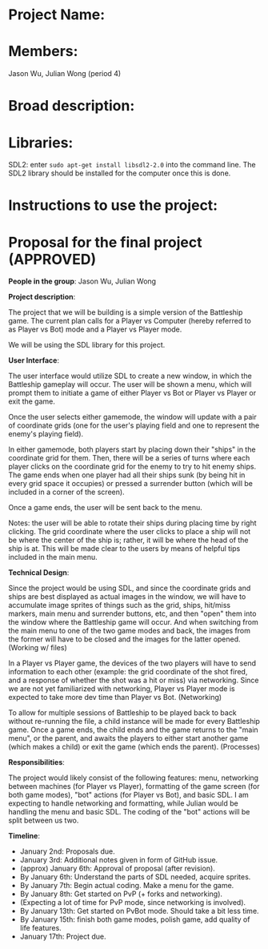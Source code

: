 # Project Name:

# Members:
Jason Wu, Julian Wong (period 4)

# Broad description:

# Libraries:
SDL2:
enter `sudo apt-get install libsdl2-2.0` into the command line.
The SDL2 library should be installed for the computer once this is done.

# Instructions to use the project:

# Proposal for the final project (APPROVED)

**People in the group**: Jason Wu, Julian Wong

**Project description**:

The project that we will be building is a simple version of the
Battleship game. The current plan calls for a Player vs Computer
(hereby referred to as Player vs Bot) mode and a Player vs Player mode.

We will be using the SDL library for this project.

**User Interface**:

The user interface would utilize SDL to create a new window, in
which the Battleship gameplay will occur. The user will be shown
a menu, which will prompt them to initiate a game of either Player
vs Bot or Player vs Player or exit the game.

Once the user selects either gamemode, the window will update with a
pair of coordinate grids (one for the user's playing field and one to
represent the enemy's playing field).

In either gamemode, both players start by placing down their "ships"
in the coordinate grid for them. Then, there will be a series of turns
where each player clicks on the coordinate grid for the enemy to try
to hit enemy ships. The game ends when one player had all their ships
sunk (by being hit in every grid space it occupies) or pressed a
surrender button (which will be included in a corner of the screen).

Once a game ends, the user will be sent back to the menu.

Notes: the user will be able to rotate their ships during placing time
by right clicking. The grid coordinate where the user clicks to place a
ship will not be where the center of the ship is; rather, it will be
where the head of the ship is at. This will be made clear to the users
by means of helpful tips included in the main menu.

**Technical Design**:

Since the project would be using SDL, and since the coordinate grids and
ships are best displayed as actual images in the window, we will have to
accumulate image sprites of things such as the grid, ships, hit/miss
markers, main menu and surrender buttons, etc, and then "open" them
into the window where the Battleship game will occur. And when switching
from the main menu to one of the two game modes and back, the images from
the former will have to be closed and the images for the latter opened.
(Working w/ files)

In a Player vs Player game, the devices of the two players will have
to send information to each other (example: the grid coordinate of the
shot fired, and a response of whether the shot was a hit or miss) via
networking. Since we are not yet familiarized with networking, Player
vs Player mode is expected to take more dev time than Player vs Bot.
(Networking)

To allow for multiple sessions of Battleship to be played back to back
without re-running the file, a child instance will be made for every
Battleship game. Once a game ends, the child ends and the game returns
to the "main menu", or the parent, and awaits the players to either
start another game (which makes a child) or exit the game (which ends
the parent). (Processes)

**Responsibilities**:

The project would likely consist of the following features: menu,
networking between machines (for Player vs Player), formatting of the
game screen (for both game modes), "bot" actions (for Player vs Bot),
and basic SDL. I am expecting to handle networking and formatting,
while Julian would be handling the menu and basic SDL. The coding of
the "bot" actions will be split between us two.

**Timeline**:

* January 2nd: Proposals due.
* January 3rd: Additional notes given in form of GitHub issue.
* (approx) January 6th: Approval of proposal (after revision).
* By January 6th: Understand the parts of SDL needed, acquire sprites.
* By January 7th: Begin actual coding. Make a menu for the game.
* By January 8th: Get started on PvP (+ forks and networking).
* (Expecting a lot of time for PvP mode, since networking is involved).
* By January 13th: Get started on PvBot mode. Should take a bit less time.
* By January 15th: finish both game modes, polish game, add quality of life features.
* January 17th: Project due.
